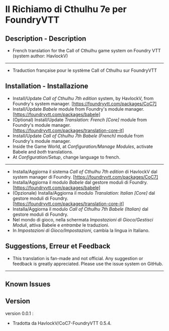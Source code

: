 # Il Richiamo di Cthulhu 7e per FoundryVTT

## Description - Description

* French translation for the Call of Cthulhu game system on Foundry VTT (system author: HavlockV)
---- 
* Traduction française pour le système Call of Cthulhu sur FoundryVTT

## Installation - Installazione 
* Install/Update _Call of Cthulhu 7th edition_ system, by HavlockV, from Foundry's system manager.
[https://foundryvtt.com/packages/CoC7]
* Install/Update _Babele_ module from Foundry's module manager.
[https://foundryvtt.com/packages/babele]
* (Optional) Install/Update _Translation: French \[Core]_ module from Foundry's module manager.
[https://foundryvtt.com/packages/translation-core-it]
* Install/Update _Call of Cthulhu 7th Babele (French)_ module from Foundry's module manager.
* Inside the Game World, at _Configuration/Manage Modules_, activate Babele and *both* translations.
* At _Configuration/Setup_, change language to french.
---- 
* Installa/Aggiorna il sistema _Call of Cthulhu 7th edition_ di HavlockV dal system manager di Foundry.
[https://foundryvtt.com/packages/CoC7]
* Installa/Aggiorna il modulo _Babele_ dal gestore moduli di Foundry.
[https://foundryvtt.com/packages/babele]
* (Opzionale) Installa/Aggiorna il modulo _Translation: Italian \[Core]_ dal gestore moduli di Foundry.
[https://foundryvtt.com/packages/translation-core-it]
* Installa/Aggiorna il modulo _Call of Cthulhu 7th Babele (Italian)_ dal gestore moduli di Foundry.
* Nel mondo di gioco, nella schermata _Impostazioni di Gioco/Gestisci Moduli_, attiva Babele e _entrambe_ le traduzioni.
* In _Impostazioni di Gioco/Impostazioni_, cambia la lingua in Italiano.

## Suggestions, Erreur et Feedback 
* This translation is fan-made and not official. Any suggestion or feedback is greatly appreciated. Please use the issue system on GitHub.
---- 

## Known Issues  

## Version

version 0.0.1 :

* Tradotta da HavlockV/CoC7-FoundryVTT 0.5.4.
